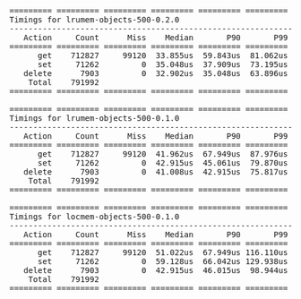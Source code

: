 
<pre>
========= ========= ========= ========= ========= ========= ========= =========
Timings for lrumem-objects-500-0.2.0
-------------------------------------------------------------------------------
   Action     Count      Miss    Median       P90       P99       Max     Total
========= ========= ========= ========= ========= ========= ========= =========
      get    712827     99120  33.855us  59.843us  81.062us  37.626ms  28.899s
      set     71262         0  35.048us  37.909us  73.195us   5.847ms   2.719s
   delete      7903         0  32.902us  35.048us  63.896us   1.114ms 272.343ms
    Total    791992                                                    31.891s
========= ========= ========= ========= ========= ========= ========= =========

========= ========= ========= ========= ========= ========= ========= =========
Timings for lrumem-objects-500-0.1.0
-------------------------------------------------------------------------------
   Action     Count      Miss    Median       P90       P99       Max     Total
========= ========= ========= ========= ========= ========= ========= =========
      get    712827     99120  41.962us  67.949us  87.976us   9.464ms  34.191s
      set     71262         0  42.915us  45.061us  79.870us   6.044ms   3.255s
   delete      7903         0  41.008us  42.915us  75.817us   3.504ms 346.612ms
    Total    791992                                                    37.792s
========= ========= ========= ========= ========= ========= ========= =========

========= ========= ========= ========= ========= ========= ========= =========
Timings for locmem-objects-500-0.1.0
-------------------------------------------------------------------------------
   Action     Count      Miss    Median       P90       P99       Max     Total
========= ========= ========= ========= ========= ========= ========= =========
      get    712827     99120  51.022us  67.949us 116.110us  39.009ms  40.711s
      set     71262         0  59.128us  66.042us 129.938us   6.083ms   4.550s
   delete      7903         0  42.915us  46.015us  98.944us   2.881ms 368.488ms
    Total    791992                                                    45.629s
========= ========= ========= ========= ========= ========= ========= =========
</pre>
